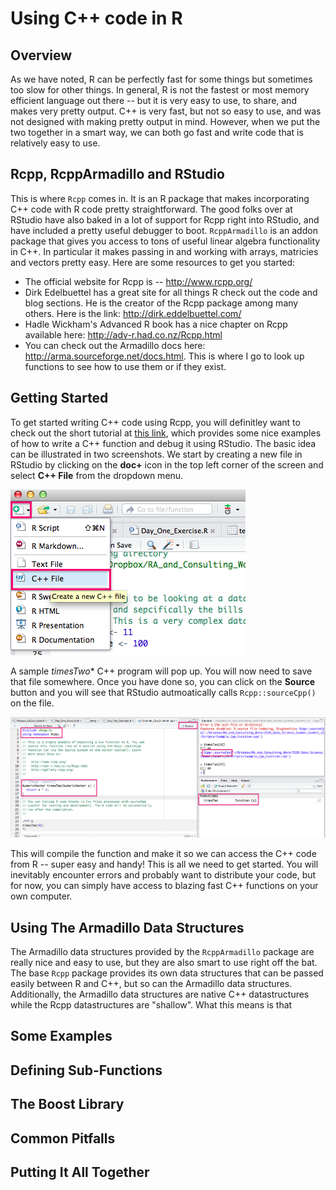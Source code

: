 # Using C++ code in R

## Overview

As we have noted, R can be perfectly fast for some things but sometimes too slow for other things. In general, R is not the fastest or most memory efficient language out there -- but it is very easy to use, to share, and makes very pretty output. C++ is very fast, but not so easy to use, and was not designed with making pretty output in mind. However, when we put the two together in a smart way, we can both go fast and write code that is relatively easy to use. 

## Rcpp, RcppArmadillo and RStudio

This is where `Rcpp` comes in. It is an R package that makes incorporating C++ code with R code pretty straightforward. The good folks over at RStudio have also baked in a lot of support for Rcpp right into RStudio, and have included a pretty useful debugger to boot. `RcppArmadillo` is an addon package that gives you access to tons of useful linear algebra functionality in C++. In particular it makes passing in and working with arrays, matricies and vectors pretty easy. Here are some resources to get you started:

* The official website for Rcpp is -- <http://www.rcpp.org/>
* Dirk Edelbuettel has a great site for all things R check out the code and blog sections. He is the creator of the Rcpp package among many others. Here is the link: <http://dirk.eddelbuettel.com/>
* Hadle Wickham's Advanced R book has a nice chapter on Rcpp available here: <http://adv-r.had.co.nz/Rcpp.html>
* You can check out the Armadillo docs here: <http://arma.sourceforge.net/docs.html>. This is where I go to look up functions to see how to use them or if they exist.

## Getting Started

To get started writing C++ code using Rcpp, you will definitley want to check out the short tutorial at [this link](https://support.rstudio.com/hc/en-us/articles/200486088-Using-Rcpp-with-RStudio), which provides some nice examples of how to write a C++ function and debug it using RStudio. The basic idea can be illustrated in two screenshots. We start by creating a new file in RStudio by clicking on the **doc+** icon in the top left corner of the screen and select **C++ File** from the dropdown menu.  
  
![oops!](./images/Rcpp1.png)  
  
  
A sample *timesTwo** C++ program will pop up. You will now need to save that file somewhere. Once you have done so, you can click on the **Source** button and you will see that RStudio autmoatically calls `Rcpp::sourceCpp()` on the file.  
  

![oops!](./images/Rcpp2.png)  
  
This will compile the function and make it so we can access the C++ code from R -- super easy and handy! This is all we need to get started. You will inevitably encounter errors and probably want to distribute your code, but for now, you can simply have access to blazing fast C++ functions on your own computer.

## Using The Armadillo Data Structures

The Armadillo data structures provided by the `RcppArmadillo` package are really nice and easy to use, but they are also smart to use right off the bat. The base `Rcpp` package provides its own data structures that can be passed easily between R and C++, but so can the Armadillo data structures. Additionally, the Armadillo data structures are native C++ datastructures while the Rcpp datastructures are "shallow". What this means is that


## Some Examples

## Defining Sub-Functions

## The Boost Library

## Common Pitfalls

## Putting It All Together


